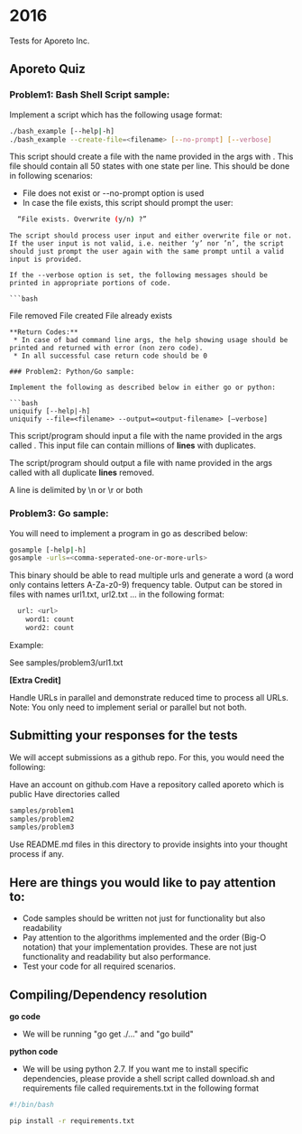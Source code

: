 # 2016

Tests for Aporeto Inc.

## Aporeto Quiz

### Problem1: Bash Shell Script sample:

Implement a script which has the following usage format:

```bash
./bash_example [--help|-h]
./bash_example --create-file=<filename> [--no-prompt] [--verbose]
```
  This script should create a file with the name provided in the args with <filename>. This file should contain all 50 states with one state per line. This should be done in following scenarios:
  * File <filename> does not exist or --no-prompt option is used
  * In case the file exists, this script should prompt the user:
  ```bash
    “File exists. Overwrite (y/n) ?”
  ```
    The script should process user input and either overwrite file or not.
    If the user input is not valid, i.e. neither ‘y’ nor ’n’, the script should just prompt the user again with the same prompt until a valid input is provided.

    If the --verbose option is set, the following messages should be printed in appropriate portions of code.

    ```bash
File removed
File created
File already exists
```
**Return Codes:**
 * In case of bad command line args, the help showing usage should be printed and returned with error (non zero code).
 * In all successful case return code should be 0

### Problem2: Python/Go sample:

Implement the following as described below in either go or python:

```bash
uniquify [--help|-h]
uniquify --file=<filename> --output=<output-filename> [—verbose]
```

This script/program should input a file with the name provided in the args called <filename>. This input file can contain millions of **lines** with duplicates.

The script/program should output a file with name provided in the args called <output-filename> with all duplicate **lines** removed.

A line is delimited by \n or \r or both

### Problem3: Go sample:

You will need to implement a program in go as described below:

```bash
gosample [-help|-h]
gosample -urls=<comma-seperated-one-or-more-urls>
```

This binary should be able to read multiple urls and generate a word (a word only contains letters A-Za-z0-9) frequency table. Output can be stored in files with names url1.txt, url2.txt … in the following format:
```bash
  url: <url>
    word1: count
    word2: count
```

Example:

See samples/problem3/url1.txt

**[Extra Credit]**

Handle URLs in parallel and demonstrate reduced time to process all URLs. Note: You only need to implement serial or parallel but not both.

## Submitting your responses for the tests

We will accept submissions as a github repo. For this, you would need the following:

Have an account on github.com
Have a repository called aporeto which is public
Have directories called
```bash
samples/problem1
samples/problem2
samples/problem3
```
Use README.md files in this directory to provide insights into your thought process if any.

## Here are things you would like to pay attention to:

  * Code samples should be written not just for functionality but also readability
  * Pay attention to the algorithms implemented and the order (Big-O notation) that your implementation provides. These are not just functionality and readability but also performance.
  * Test your code for all required scenarios.

## Compiling/Dependency resolution

**go code** 

  * We will be running "go get ./..." and "go build" 
  
**python code**

  * We will be using python 2.7. If you want me to install specific dependencies, please provide a shell script called download.sh and requirements file called requirements.txt in the following format
  
  ```bash
  #!/bin/bash
  
  pip install -r requirements.txt
  ```
